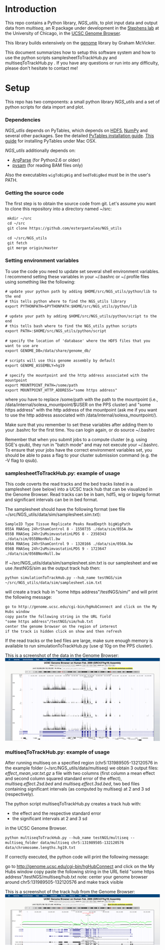 # Introduction

This repo contains a Python library, *NGS_utils*, to plot input data and output data from *multiseq*, an R package under development in the [Stephens lab](http://stephenslab.uchicago.edu/) at the University of Chicago, in the [UCSC Genome Browser](http://genome.ucsc.edu/).

This library builds extensively on the [genome](https://github.com/gmcvicker/genome) library by Graham McVicker. 

This document summarizes how to setup this software system and how to use the python scripts samplesheetToTrackHub.py and multiseqToTrackHub.py . If you have any questions or run into any difficulty, please don't hesitate to contact me!

# Setup

This repo has two components: a small python library *NGS_utils* and a set of python scripts for data import and plot.

### Dependencies

*NGS_utlis* depends on PyTables, which depends on [HDF5](http://www.hdfgroup.org/HDF5/), [NumPy](http://www.numpy.org/) and several other packages. 
See the detailed [PyTables installation guide](http://pytables.github.io/usersguide/installation.html). [This 
guide](http://assorted-experience.blogspot.com/2011/12/mac-os-x-install-pytables-and-h5py.html) for installing
PyTables under Mac OSX.

*NGS_utils* additionally depends on:
* [ArgParse](https://code.google.com/p/argparse/) (for Python2.6 or older)
* [pysam](https://code.google.com/p/pysam/) (for reading BAM files only)

Also the executables `wigToBigWig` and `bedToBigBed` must be in the user's PATH.


### Getting the source code

The first step is to obtain the source code from git. Let's assume you want to clone this repository 
into a directory named ~/src:

     mkdir ~/src
     cd ~/src
     git clone https://github.com/esterpantaleo/NGS_utils

     cd ~/src/NGS_utils
     git fetch
     git merge origin/master


### Setting environment variables

To use the code you need to update set several shell environment variables. 
I recommend setting these variables in your ~/.bashrc or ~/.profile files using 
something like the following:

    # update your python path by adding $HOME/src/NGS_utils/python/lib to the end
    # this tells python where to find the NGS_utils library 
    export PYTHONPATH=$PYTHONPATH:$HOME/src/NGS_utils/python/lib

    # update your path by adding $HOME/src/NGS_utils/python/script to the end
    # this tells bash where to find the NGS_utils python scripts
    export PATH=:$HOME/src/NGS_utils/python/script
    
    # specify the location of 'database' where the HDF5 files that you want to use are
    export GENOME_DB=/data/share/genome_db/
    
    # scripts will use this genome assembly by default 
    export GENOME_ASSEMBLY=hg19

    # specify the mountpoint and the http address associated with the mountpoint
    export MOUNTPOINT_PATH=/some/path
    export MOUNTPOINT_HTTP_ADDRESS="some https address" 

where you have to replace /some/path with the path to the mountpoint (i.e., /data/internal/solexa_mountpoint/$USER on the PPS cluster) and "some https address" with the http address of the mountpoint (ask me if you want to use the http address associated with /data/internal/solexa_mountpoint/).  

Make sure that you remember to set these variables after adding them to your .bashrc for the first time. 
You can login again, or do source ~/.bashrc

Remember that when you submit jobs to a compute cluster (e.g. using SGE's qsub), they run in "batch mode" 
and may not execute your ~/.bashrc. To ensure that your jobs have the correct environment variables set, 
you should be able to pass a flag to your cluster submission command (e.g. the -V flag to qsub).


### samplesheetToTrackHub.py: example of usage
This code coverts the read tracks and the bed tracks listed in a samplesheet (see below) into a UCSC track hub that can be visualized in the Genome Browser. Read tracks can be in bam, hdf5, wig or bigwig format and significant intervals can be in bed format.

The samplesheet should have the following format (see file ~/src/NGS_utils/data/sim/samplesheet.sim.txt):

    SampleID Type Tissue Replicate Peaks ReadDepth bigWigPath
    055A RNASeq 24hrShamControl 8 - 1550735 ./data/sim/055A.bw
    055B RNASeq 24hr2uMsimvastatinLPDS 8 - 2350343 ./data/sim/055BNonNull.bw
    056A RNASeq 24hrShamControl 9 - 1320166 ./data/sim/056A.bw
    056B RNASeq 24hr2uMsimvastatinLPDS 9 - 1723647 ./data/sim/056BNonNull.bw

If ~/src/NGS_utils/data/sim/samplesheet.sim.txt is our samplesheet and we use /testNGS/sim as the output track hub then:

    python simulationToTrackHub.py --hub_name testNGS/sim ~/src/NGS_utils/data/sim/samplesheet.sim.txt 

will create a track hub in "some https address"/testNGS/sim/" and will print the following message:

    go to http://genome.ucsc.edu/cgi-bin/hgHubConnect and click on the My Hubs window    
    copy paste the following string in the URL field
    "some https address"/testNGS/sim/hub.txt
    center the genome browser on the region of interest
    if the track is hidden click on show and then refresh

If the read tracks or the bed files are large, make sure enough memory is available to run simulationToTrackHub.py (use ql 10g on the PPS cluster).

This is a screenshot of the data in the Genome Browser:
![Image](plots/sim.png?raw=true)

### multiseqToTrackHub.py: example of usage
After running multiseq on a specified region (chr5:131989505-132120576 in the example folder  (~/src/NGS_utils/data/multiseq) we obtain 3 output files: *effect_mean_var.txt.gz* a file with two columns (first column a mean effect and second column squared standard error of the effect), *multiseq.effect.2sd.bed* and *multiseq.effect.3sd.bed*, two bed files containing significant intervals (as computed by multiseq) at 2 and 3 sd (respectively).

The python script multiseqToTrackHub.py creates a track hub with:
- the effect and the respective standard error 
- the significant intervals at 2 and 3 sd 

in the UCSC Genome Browser.
 
    python multiseqToTrackHub.py --hub_name testNGS/multiseq --multiseq_folder data/multiseq chr5:131989505-132120576 data/chromosome.lengths.hg19.txt

If correctly executed, the python code will print the following message:
  
   go to http://genome.ucsc.edu/cgi-bin/hgHubConnect and click on the My Hubs window
   copy paste the following string in the URL field
   "some https address"/testNGS/multiseq/hub.txt
   note: center your genome browser around chr5:131989505-132120576 and make track visible

This is a screenshot of the track hub from the Genome Browser:
![Image](plots/multiseq.png?raw=true)